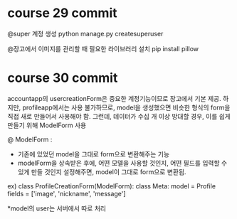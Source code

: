 # course 29 commit

@super 계정 생성
python manage.py createsuperuser 

@장고에서 이미지를 관리할 때 필요한 라이브러리 설치
pip install pillow

# course 30 commit

accountapp의 usercreationForm은 중요한 계정기능이므로 장고에서 기본 제공.
하지만, profileapp에서는 사용 불가하므로, model을 생성했으면 비슷한 형식의 form을 직접 새로 만들어서 사용해야 함.
그런데, 데이터가 수십 개 이상 방대할 경우, 이를 쉽게 만들기 위해 ModelForm 사용

@ ModelForm :
- 기존에 있었던 model을 그대로 form으로 변환해주는 기능
- modelForm을 상속받은 후에, 어떤 모델을 사용할 것인지, 어떤 필드를 입력할 수 있게 만들 것인지 설정해주면, model이 그대로 form으로 변환됨.

ex) 
class ProfileCreationForm(ModelForm):
   class Meta:
      model = Profile
      fields = ['image', 'nickname', 'message']

*model의 user는 서버에서 따로 처리
